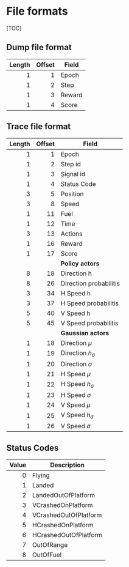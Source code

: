# File formats

[TOC]

## Dump file format

| Length | Offset | Field  |
|-------:|-------:|--------|
|      1 |      1 | Epoch  |
|      1 |      2 | Step   |
|      1 |      3 | Reward |
|      1 |      4 | Score  |

## Trace file format

| Length | Offset | Field                  |
|-------:|-------:|------------------------|
|      1 |      1 | Epoch                  |
|      1 |      2 | Step id                |
|      1 |      3 | Signal id              |
|      1 |      4 | Status Code            |
|      3 |      5 | Position               |
|      3 |      8 | Speed                  |
|      1 |     11 | Fuel                   |
|      1 |     12 | Time                   |
|      3 |     13 | Actions                |
|      1 |     16 | Reward                 |
|      1 |     17 | Score                 |
|        |        | **Policy actors**      |
|      8 |     18 | Direction h            |
|      8 |     26 | Direction probabilitis |
|      3 |     34 | H Speed h              |
|      3 |     37 | H Speed probabilitis   |
|      5 |     40 | V Speed h              |
|      5 |     45 | V Speed probabilitis   |
|        |        | **Gaussian actors**    |
|      1 |     18 | Direction $\mu$        |
|      1 |     19 | Direction $h_\sigma$   |
|      1 |     20 | Direction $\sigma$     |
|      1 |     21 | H Speed $\mu$          |
|      1 |     22 | H Speed $h_\sigma$     |
|      1 |     23 | H Speed $\sigma$       |
|      1 |     24 | V Speed $\mu$          |
|      1 |     25 | V Speed $h_\sigma$     |
|      1 |     26 | V Speed $\sigma$       |


## Status Codes

| Value | Description           |
|------:|-----------------------|
|     0 | Flying                |
|     1 | Landed                |
|     2 | LandedOutOfPlatform   |
|     3 | VCrashedOnPlatform    |
|     4 | VCrashedOutOfPlatform |
|     5 | HCrashedOnPlatform    |
|     6 | HCrashedOutOfPlatform |
|     7 | OutOfRange            |
|     8 | OutOfFuel             |
